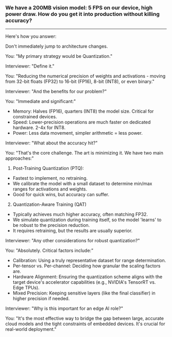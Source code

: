 ### We have a 200MB vision model: 5 FPS on our device, high power draw. How do you get it into production without killing accuracy?
---

Here's how you answer:

Don't immediately jump to architecture changes.

You: "My primary strategy would be Quantization."

Interviewer: "Define it."

You: "Reducing the numerical precision of weights and activations - moving from 32-bit floats (FP32) to 16-bit (FP16), 8-bit (INT8), or even binary."

Interviewer: "And the benefits for our problem?"

You: "Immediate and significant:"
 - Memory: Halves (FP16), quarters (INT8) the model size. Critical for constrained devices.
 - Speed: Lower-precision operations are much faster on dedicated hardware. 2-4x for INT8.
 - Power: Less data movement, simpler arithmetic = less power.

Interviewer: "What about the accuracy hit?"

You: "That's the core challenge. The art is minimizing it. We have two main approaches:"
1. Post-Training Quantization (PTQ): 
 - Fastest to implement, no retraining. 
 - We calibrate the model with a small dataset to determine min/max ranges for activations and weights. 
 - Good for quick wins, but accuracy can suffer.

2. Quantization-Aware Training (QAT)
 - Typically achieves much higher accuracy, often matching FP32. 
 - We simulate quantization during training itself, so the model 'learns' to be robust to the precision reduction. 
 - It requires retraining, but the results are usually superior.

Interviewer: "Any other considerations for robust quantization?"

You: "Absolutely. Critical factors include:"
 - Calibration: Using a truly representative dataset for range determination.
 - Per-tensor vs. Per-channel: Deciding how granular the scaling factors are.
 - Hardware Alignment: Ensuring the quantization scheme aligns with the target device's accelerator capabilities (e.g., NVIDIA's TensorRT vs. Edge TPUs).
 - Mixed Precision: Keeping sensitive layers (like the final classifier) in higher precision if needed.

Interviewer: "Why is this important for an edge AI role?"

You: "It's the most effective way to bridge the gap between large, accurate cloud models and the tight constraints of embedded devices. It's crucial for real-world deployment."
